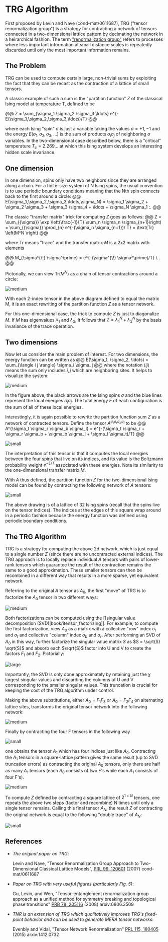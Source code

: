 # TRG Algorithm

First proposed by Levin and Nave (cond-mat/0611687), TRG ("tensor renormalization group") 
is a strategy for contracting a network
of tensors connected in a two-dimensional lattice pattern by decimating the network
in a heirarchical fashion. The term ["renormalization group"](https://websites.pmc.ucsc.edu/~wrs/Project/2014-summer%20seminar/Renorm/Wilson-many%20scales-Sci%20Am-79.pdf) 
refers to processes where less important information at small distance scales is 
repeatedly discarded until only the most important information remains.

## The Problem

TRG can be used to compute certain large, non-trivial sums by exploiting
the fact that they can be recast as the contraction of a lattice of small tensors.

A classic example of such a sum is the "partition function" $Z$ of the classical Ising
model at temperature T, defined to be

@@
Z = \sum_{\sigma_1 \sigma_2 \sigma_3 \ldots} e^{-E(\sigma_1,\sigma_2,\sigma_3,\ldots)/T}
@@

where each Ising "spin" $\sigma$ is just a variable taking the values $\sigma = +1, -1$ and the energy
$E(\sigma_1,\sigma_2,\sigma_3,\ldots)$ is the sum of products $\sigma_i \sigma_j$ of 
neighboring $\sigma$ variables.
In the two-dimensional case described below, there is a "critical" temperature $T_c=2.269\ldots$
at which this Ising system develops an interesting hidden scale invariance.


## One dimension

In one dimension, spins only have two neighbors since they are arranged along a chain.
For a finite-size system of N Ising spins, the usual convention is to use periodic boundary conditions 
meaning that the Nth spin connects back to the first around a circle:
@@
E(\sigma_1,\sigma_2,\sigma_3,\ldots,\sigma_N) 
 = \sigma_1 \sigma_2 + \sigma_2 \sigma_3 + \sigma_3 \sigma_4 + \ldots + \sigma_N \sigma_1 \:.
@@

The classic "transfer matrix" trick for computing $Z$ goes as follows:
@@
Z = \sum_{\{\sigma\}} \exp \left(\frac{-1}{T} \sum_n \sigma_n \sigma_{n+1}\right)
 = \sum_{\{\sigma\}} \prod_{n} e^{-(\sigma_n \sigma_{n+1})/ T}
 = \text{Tr} \left(M^N \right)
@@

where $\text{Tr}$ means "trace" and the transfer matrix $M$ is a 2x2 matrix with elements

@@
M_{\sigma^{\\!} \sigma^\prime} = e^{-(\sigma^{\\!} \sigma^\prime)/T} \ .
@@

Pictorially, we can view $\text{Tr}\left(M^N\right)$ as a chain of tensor contractions around a
circle:

![medium](TRG_1dIsingZ.png)

With each 2-index tensor in the above diagram defined to equal the matrix M, it is an exact
rewriting of the partition function $Z$ as a tensor network.

For this one-dimensional case, the trick to compute $Z$ is just to diagonalize $M$. 
If $M$ has eigenvalues $\lambda_1$ and $\lambda_2$, it follows that 
$Z = \lambda_1^N + \lambda_2^N$ by the basis invariance of the trace operation.

##  Two dimensions

Now let us consider the main problem of interest. For two dimensions, the energy function
can be written as
@@
E(\sigma_1, \sigma_2, \ldots) = \sum_{\langle i j \rangle} \sigma_i \sigma_j
@@
where the notation $\langle i j \rangle$ means the sum only includes $i,j$ which are
neighboring sites. It helps to visualize the system:

![medium](TRG_2dIsingZ.png)

In the figure above, the black arrows are the Ising spins $\sigma$ and the 
blue lines represent the local energies $\sigma_i \sigma_j$.
The total energy $E$ of each configuration is the sum of all of these local energies.


Interestingly, it is again possible to rewrite the partition function sum
$Z$ as a network of contracted tensors. Define the tensor $A^{\sigma_t \sigma_r \sigma_b \sigma_l}$
to be 
@@
A^{\sigma_t \sigma_r \sigma_b \sigma_l} = e^{-(\sigma_t \sigma_r + \sigma_r \sigma_b + \sigma_b \sigma_l + \sigma_l \sigma_t)/T}
@@

![small](TRG_Atensor.png)

The interpretation of this tensor is that it computes the local energies between the four spins that
live on its indices, and its value is the Boltzmann probability weight $e^{-E/T}$ associated with
these energies. Note its similarity to the one-dimensional transfer matrix $M$.

With $A$ thus defined, the partition function $Z$ for the two-dimensional Ising model can
be found by contracting the following network of $A$ tensors:

![small](TRG_2dPeriodic.png)

The above drawing is of a lattice of 32 Ising spins (recall that the spins live on
the tensor indices). The indices at the edges of this square wrap around in a periodic
fashion because the energy function was defined using periodic boundary conditions.

## The TRG Algorithm

TRG is a strategy for computing the above 2d network, which is just equal to a single number $Z$
(since there are no uncontracted external indices). The TRG approach is to locally replace 
individual $A$ tensors with pairs of lower-rank tensors which guarantee the result of the contraction
remains the same to a good approximation. These smaller tensors can then be recombined in a different 
way that results in a more sparse, yet equivalent network.

Referring to the original $A$ tensor as $A_0$, the first "move" of 
TRG is to factorize the $A_0$ tensor in two different ways:

![medium](TRG_factor2ways.png)

Both factorizations can be computed using the [[singular value decomposition (SVD)|book/itensor_factorizing]].
For example, to compute the first factorization, view $A_0$ as a matrix with a collective "row"
index $\sigma_l$ and $\sigma_t$ and collective "column" index $\sigma_b$ and $\sigma_r$. 
After performing an SVD of $A_0$ in this way, further factorize the singular value matrix $S$ as $S = \sqrt{S} \sqrt{S}$ and 
absorb each $\sqrt{S}$ factor into 
U and V to create the factors $F_1$ and $F_2$. Pictorially:

![large](TRG_factorizing.png)

Importantly, the SVD is only done approximately by retaining just the $\chi$ largest singular
values and discarding the columns of U and V corresponding to the smaller singular values.
This truncation is crucial for keeping the cost of the TRG algorithm under control.

Making the above substitutions, either
$A_0=F_1 F_3$ or $A_0=F_2 F_4$ on alternating lattice sites, transforms the
original tensor network into the following network:

![medium](TRG_network1.png)

Finally by contracting the four F tensors in the following way

![small](TRG_group.png)

one obtains the tensor $A_1$ which has four indices just like $A_0$.
Contracting the $A_1$ tensors in a square-lattice pattern gives the 
same result (up to SVD truncation errors) as contracting the original $A_0$ tensors,
only there are half as many $A_1$ tensors (each $A_0$ consists
of two F's while each $A_1$ consists of four F's).

![medium](TRG_recombine.png)

To compute $Z$ defined by contracting a square lattice of $2^{1+N}$ tensors, one
repeats the above two steps (factor and recombine) N times until only a single
tensor remains. Calling this final tensor $A_N$, the result $Z$ of contracting
the original network is equal to the following "double trace" of $A_N$:

![small](TRG_top.png)

## References

- *The original paper on TRG*:

  Levin and Nave, "Tensor Renormalization Group Approach to Two-Dimensional Classical Lattice Models",
  [PRL 99, 120601](http://dx.doi.org/10.1103/PhysRevLett.99.120601) (2007)  cond-mat/0611687

- *Paper on TRG with very useful figures (particularly Fig. 5)*:

  Gu, Levin, and Wen, 
  "Tensor-entanglement renormalization group approach as a unified method for symmetry
  breaking and topological phase transitions"
  [PRB 78, 205116](http://dx.doi.org/10.1103/PhysRevB.78.205116) (2008)  arxiv:0806.3509

- *TNR is an extension of TRG which qualitatively improves TRG's fixed-point behavior
   and can be used to generate MERA tensor networks*:

  Evenbly and Vidal, "Tensor Network Renormalization"
  [PRL 115, 180405](http://dx.doi.org/10.1103/PhysRevB.80.155131) (2015) arxiv:1412.0732

